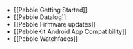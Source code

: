 - [[Pebble Getting Started]]
- [[Pebble Datalog]]
- [[Pebble Firmware updates]]
- [[PebbleKit Android App Compatibility]]
- [[Pebble Watchfaces]]